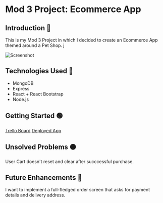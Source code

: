# Mod 3 Project: Ecommerce App

## Introduction 🔵

This is my Mod 3 Project in which I decided to create an Ecommerce App themed around a Pet Shop. j

![Screenshot](https://imgur.com/a/VVOFxtE)

## Technologies Used 🔵

- MongoDB
- Express
- React + React Bootstrap
- Node.js

## Getting Started 🟢

[Trello Board](https://trello.com/b/0fqZI3nZ/mod-3-project)
[Deployed App](https://jabril-jeylani-petshop.onrender.com)

## Unsolved Problems 🟠

User Cart doesn't reset and clear after succcessful purchase.

## Future Enhancements 🔴

I want to implement a full-fledged order screen that asks
for payment details and delivery address. 

